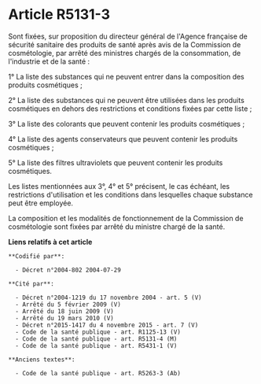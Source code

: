 # Article R5131-3

Sont fixées, sur proposition du directeur général de l'Agence française de sécurité sanitaire des produits de santé après
avis de la Commission de cosmétologie, par arrêté des ministres chargés de la consommation, de l'industrie et de la santé :

1° La liste des substances qui ne peuvent entrer dans la composition des produits cosmétiques ;

2° La liste des substances qui ne peuvent être utilisées dans les produits cosmétiques en dehors des restrictions et
conditions fixées par cette liste ;

3° La liste des colorants que peuvent contenir les produits cosmétiques ;

4° La liste des agents conservateurs que peuvent contenir les produits cosmétiques ;

5° La liste des filtres ultraviolets que peuvent contenir les produits cosmétiques.

Les listes mentionnées aux 3°, 4° et 5° précisent, le cas échéant, les restrictions d'utilisation et les conditions dans
lesquelles chaque substance peut être employée.

La composition et les modalités de fonctionnement de la Commission de cosmétologie sont fixées par arrêté du ministre chargé
de la santé.

**Liens relatifs à cet article**

	**Codifié par**:

	  - Décret n°2004-802 2004-07-29

	**Cité par**:

	  - Décret n°2004-1219 du 17 novembre 2004 - art. 5 (V)
	  - Arrêté du 5 février 2009 (V)
	  - Arrêté du 18 juin 2009 (V)
	  - Arrêté du 19 mars 2010 (V)
	  - Décret n°2015-1417 du 4 novembre 2015 - art. 7 (V)
	  - Code de la santé publique - art. R1125-13 (V)
	  - Code de la santé publique - art. R5131-4 (M)
	  - Code de la santé publique - art. R5431-1 (V)

	**Anciens textes**:

	  - Code de la santé publique - art. R5263-3 (Ab)

